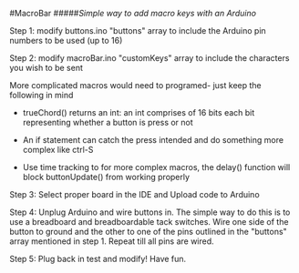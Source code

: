 #MacroBar 
#####*Simple way to add macro keys with an Arduino*

Step 1: modify buttons.ino "buttons" array to include the Arduino pin numbers to be used (up to 16)

Step 2: modify macroBar.ino "customKeys" array to include the characters you wish to be sent

 More complicated macros would need to programed- just keep the following in mind

-   trueChord() returns an int: an int comprises of 16 bits each bit representing whether a button is press or not

- An if statement can catch the press intended and do something more complex like ctrl-S
- Use time tracking to for more complex macros, the delay() function will block buttonUpdate() from working properly

Step 3: Select proper board in the IDE and Upload code to Arduino

Step 4: Unplug Arduino and wire buttons in. The simple way to do this is to use a breadboard and breadboardable tack switches. Wire one side of the button to ground and the other to one of the pins outlined in the "buttons" array mentioned in step 1. Repeat till all pins are wired.

Step 5: Plug back in test and modify! Have fun. 
